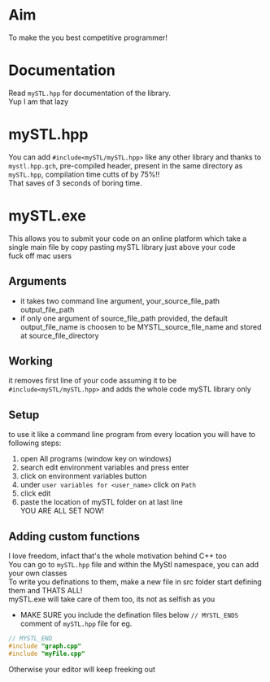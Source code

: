 # Aim
To make the you best competitive programmer!
# Documentation
Read `mySTL.hpp` for documentation of the library.  
Yup I am that lazy
# mySTL.hpp
You can add ```#include<mySTL/mySTL.hpp>``` like any other library and thanks to `mystl.hpp.gch`, pre-compiled header, present in the same directory as `mySTL.hpp`, compilation time cutts of by 75%!!  
That saves of 3 seconds of boring time.
# mySTL.exe 
This allows you to submit your code on an online platform which take a single main file by copy pasting mySTL library just above your code  
fuck off mac users
## Arguments
- it takes two command line argument, your_source_file_path output_file_path  
- if only one argument of source_file_path provided, the default output_file_name is choosen to be MYSTL_source_file_name and stored at source_file_directory
## Working
it removes first line of your code assuming it to be ```#include<mySTL/mySTL.hpp>``` and adds the whole code mySTL library only
## Setup
to use it like a command line program from every location you will have to
following steps:
1. open All programs (window key on windows)
2. search edit environment variables and press enter
3. click on environment variables button
4. under `user variables for <user_name>` click on `Path`
5. click edit
6. paste the location of mySTL folder on at last line  
YOU ARE ALL SET NOW! 
## Adding custom functions
I love freedom, infact that's the whole motivation behind C++ too  
You can go to `mySTL.hpp` file and within the MyStl namespace, you can add your own classes  
To write you definations to them, make a new file in src folder start defining them and THATS ALL!  
mySTL.exe will take care of them too, its not as selfish as you  
- MAKE SURE you include the defination files below `// MYSTL_ENDS` comment of `mySTL.hpp` file for eg. 
```cpp
// MYSTL_END
#include "graph.cpp"
#include "myFile.cpp"
```
Otherwise your editor will keep freeking out